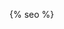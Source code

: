 <head>
  <meta charset="UTF-8">
  <meta http-equiv="X-UA-Compatible" content="IE=edge">

  <meta name="viewport" content="width=device-width, initial-scale=1">
  <meta name="theme-color" content="#157878">
  <!--<link rel="shortcut icon" type="image/png" href="{{site.url}}/assets/images/favicon.png">-->
  
  <title>{% if page.title %}{{ page.title }}{% else %}{{ site.title }}{% endif %}</title>
  
  <link href='/assets/css/stylefonts.css' rel='stylesheet' type='text/css'>
  <link href='/assets/css/style.css' rel='stylesheet' type='text/css'>
  <!--<link rel="stylesheet" href="{{ '/assets/css/style.css?v=' | append: site.github.build_revision | relative_url }}">-->
  <meta name="description" content="{% if page.excerpt %}{{ page.excerpt | strip_html | strip_newlines | truncate: 160 }}{% else %}{{ site.description }}{% endif %}">
  <link rel="alternate" type="application/rss+xml" title="{{ site.title }}" href="{{ "/feed.xml" | prepend: site.baseurl | prepend: site.url }}" />
  <meta http-equiv="Content-Type" content="text/html; charset=UTF-8">
  <link rel="canonical" href="{{ page.url | replace:'index.md','' | prepend: site.baseurl | prepend: site.url }}">  

  {% seo %}
</head>
